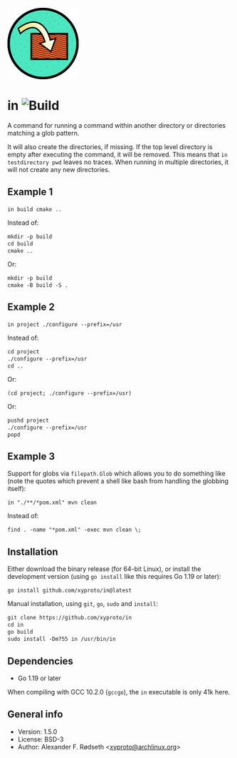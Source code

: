 ![logo](img/in_160.png)

# in ![Build](https://github.com/xyproto/in/workflows/Build/badge.svg)

A command for running a command within another directory or directories matching a glob pattern.

It will also create the directories, if missing. If the top level directory is empty after executing the command, it will be removed. This means that `in testdirectory pwd` leaves no traces. When running in multiple directories, it will not create any new directories.

## Example 1

    in build cmake ..

Instead of:


    mkdir -p build
    cd build
    cmake ..
    
Or:

    mkdir -p build
    cmake -B build -S .


## Example 2

    in project ./configure --prefix=/usr

Instead of:

    cd project
    ./configure --prefix=/usr
    cd ..

Or:

    (cd project; ./configure --prefix=/usr)

Or:

    pushd project
    ./configure --prefix=/usr
    popd

## Example 3

Support for globs via `filepath.Glob` which allows you to do something like (note the quotes which prevent a shell like bash from handling the globbing itself):

    in "./**/*pom.xml" mvn clean

Instead of:

    find . -name "*pom.xml" -exec mvn clean \;

## Installation

Either download the binary release (for 64-bit Linux), or install the development version (using `go install` like this requires Go 1.19 or later):

    go install github.com/xyproto/in@latest

Manual installation, using `git`, `go`, `sudo` and `install`:

    git clone https://github.com/xyproto/in
    cd in
    go build
    sudo install -Dm755 in /usr/bin/in

## Dependencies

* Go 1.19 or later

When compiling with GCC 10.2.0 (`gccgo`), the `in` executable is only 41k here.

## General info

* Version: 1.5.0
* License: BSD-3
* Author: Alexander F. Rødseth &lt;xyproto@archlinux.org&gt;

